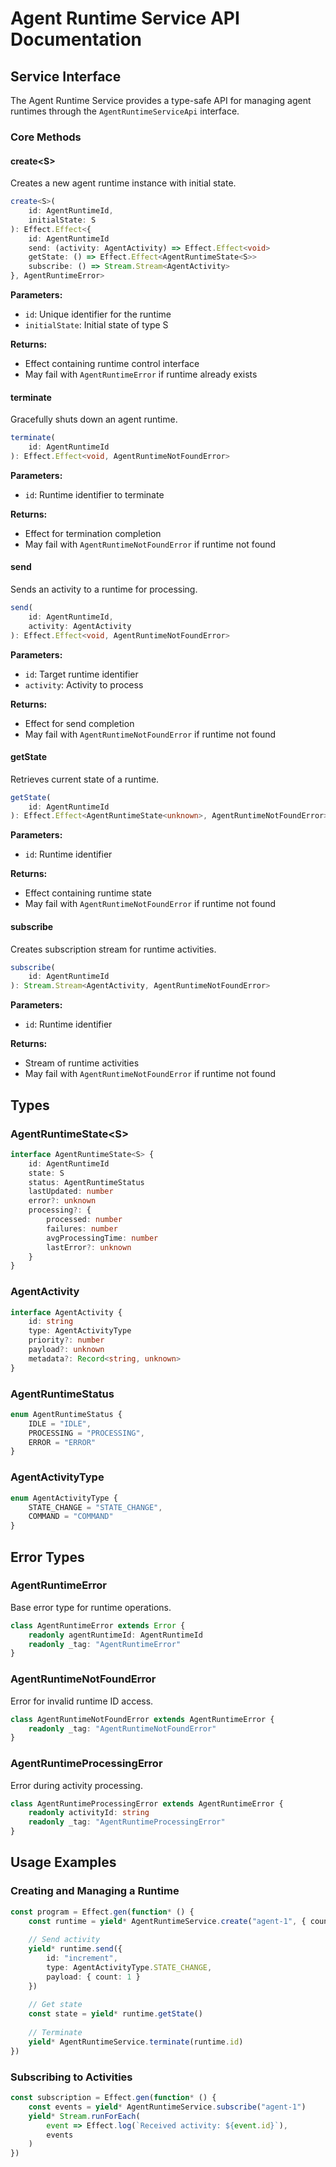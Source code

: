 # Agent Runtime Service API Documentation

## Service Interface

The Agent Runtime Service provides a type-safe API for managing agent runtimes through the `AgentRuntimeServiceApi` interface.

### Core Methods

#### create\<S\>
Creates a new agent runtime instance with initial state.

```typescript
create<S>(
    id: AgentRuntimeId, 
    initialState: S
): Effect.Effect<{
    id: AgentRuntimeId
    send: (activity: AgentActivity) => Effect.Effect<void>
    getState: () => Effect.Effect<AgentRuntimeState<S>>
    subscribe: () => Stream.Stream<AgentActivity>
}, AgentRuntimeError>
```

**Parameters:**
- `id`: Unique identifier for the runtime
- `initialState`: Initial state of type S

**Returns:**
- Effect containing runtime control interface
- May fail with `AgentRuntimeError` if runtime already exists

#### terminate
Gracefully shuts down an agent runtime.

```typescript
terminate(
    id: AgentRuntimeId
): Effect.Effect<void, AgentRuntimeNotFoundError>
```

**Parameters:**
- `id`: Runtime identifier to terminate

**Returns:**
- Effect for termination completion
- May fail with `AgentRuntimeNotFoundError` if runtime not found

#### send
Sends an activity to a runtime for processing.

```typescript
send(
    id: AgentRuntimeId, 
    activity: AgentActivity
): Effect.Effect<void, AgentRuntimeNotFoundError>
```

**Parameters:**
- `id`: Target runtime identifier
- `activity`: Activity to process

**Returns:**
- Effect for send completion
- May fail with `AgentRuntimeNotFoundError` if runtime not found

#### getState
Retrieves current state of a runtime.

```typescript
getState(
    id: AgentRuntimeId
): Effect.Effect<AgentRuntimeState<unknown>, AgentRuntimeNotFoundError>
```

**Parameters:**
- `id`: Runtime identifier

**Returns:**
- Effect containing runtime state
- May fail with `AgentRuntimeNotFoundError` if runtime not found

#### subscribe
Creates subscription stream for runtime activities.

```typescript
subscribe(
    id: AgentRuntimeId
): Stream.Stream<AgentActivity, AgentRuntimeNotFoundError>
```

**Parameters:**
- `id`: Runtime identifier

**Returns:**
- Stream of runtime activities
- May fail with `AgentRuntimeNotFoundError` if runtime not found

## Types

### AgentRuntimeState\<S\>
```typescript
interface AgentRuntimeState<S> {
    id: AgentRuntimeId
    state: S
    status: AgentRuntimeStatus
    lastUpdated: number
    error?: unknown
    processing?: {
        processed: number
        failures: number
        avgProcessingTime: number
        lastError?: unknown
    }
}
```

### AgentActivity
```typescript
interface AgentActivity {
    id: string
    type: AgentActivityType
    priority?: number
    payload?: unknown
    metadata?: Record<string, unknown>
}
```

### AgentRuntimeStatus
```typescript
enum AgentRuntimeStatus {
    IDLE = "IDLE",
    PROCESSING = "PROCESSING",
    ERROR = "ERROR"
}
```

### AgentActivityType
```typescript
enum AgentActivityType {
    STATE_CHANGE = "STATE_CHANGE",
    COMMAND = "COMMAND"
}
```

## Error Types

### AgentRuntimeError
Base error type for runtime operations.

```typescript
class AgentRuntimeError extends Error {
    readonly agentRuntimeId: AgentRuntimeId
    readonly _tag: "AgentRuntimeError"
}
```

### AgentRuntimeNotFoundError
Error for invalid runtime ID access.

```typescript
class AgentRuntimeNotFoundError extends AgentRuntimeError {
    readonly _tag: "AgentRuntimeNotFoundError"
}
```

### AgentRuntimeProcessingError
Error during activity processing.

```typescript
class AgentRuntimeProcessingError extends AgentRuntimeError {
    readonly activityId: string
    readonly _tag: "AgentRuntimeProcessingError"
}
```

## Usage Examples

### Creating and Managing a Runtime
```typescript
const program = Effect.gen(function* () {
    const runtime = yield* AgentRuntimeService.create("agent-1", { count: 0 })
    
    // Send activity
    yield* runtime.send({
        id: "increment",
        type: AgentActivityType.STATE_CHANGE,
        payload: { count: 1 }
    })
    
    // Get state
    const state = yield* runtime.getState()
    
    // Terminate
    yield* AgentRuntimeService.terminate(runtime.id)
})
```

### Subscribing to Activities
```typescript
const subscription = Effect.gen(function* () {
    const events = yield* AgentRuntimeService.subscribe("agent-1")
    yield* Stream.runForEach(
        event => Effect.log(`Received activity: ${event.id}`),
        events
    )
}) 